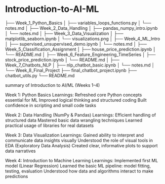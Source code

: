 # Introduction-to-AI-ML


├── Week_1_Python_Basics
│   ├── variables_loops_functions.py
│   └── notes.md
│
├── Week_2_Data_Handling
│   ├── pandas_numpy_intro.ipynb
│   └── notes.md
│
├── Week_3_Data_Visualization
│   ├── matplotlib_seaborn.ipynb
│   └── visualizations.png
│
├── Week_4_ML_Intro
│   ├── supervised_unsupervised_demo.ipynb
│   └── notes.md
│
├── Week_5_Classification_Assignment
│   ├── house_price_prediction.ipynb
│   └── README.md
│
├── Week_6_Feature_Engineering_TimeSeries
│   ├── stock_price_prediction.ipynb
│   └── README.md
│
├── Week_7_Chatbots_NLP
│   ├── nlp_chatbot_basic.ipynb
│   └── notes.md
│
└── Week_8_Final_Project
    ├── final_chatbot_project.ipynb
    ├── chatbot_utils.py
    └── README.md

summary of Introduction to AI/ML (Weeks 1–4)
 
Week 1: Python Basics
Learnings:
Refreshed core Python concepts essential for ML
Improved logical thinking and structured coding
Built confidence in scripting and small code tasks

Week 2: Data Handling (NumPy & Pandas)
Learnings:
Efficient handling of structured data
Mastered basic data wrangling techniques
Learned practical usage of libraries for real datasets

Week 3: Data Visualization
Learnings:
Gained ability to interpret and communicate data insights visually
Understood the role of visual tools in EDA (Exploratory Data Analysis)
Created clear, informative plots to support data narratives

Week 4: Introduction to Machine Learning
Learnings:
Implemented first ML model (Linear Regression)
Learned the basic ML pipeline: model fitting, testing, evaluation
Understood how data and algorithms interact to make predictions





